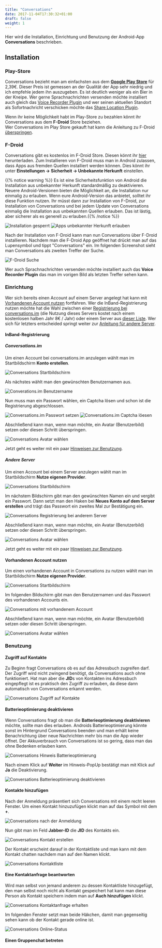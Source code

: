 ```yaml
---
title: "Conversations"
date: 2017-11-04T17:30:32+01:00
draft: false
weight: 1
---
```


Hier wird die Installation, Einrichtung und Benutzung der Android-App
**Conversations** beschrieben.

## Installation

### Play-Store

Conversations bezieht man am einfachsten aus dem **[Google Play Store][10]** 
für 2,39€. Dieser Preis ist gemessen an der Qualität der App sehr niedrig
und ich empfehle jedem ihn auszugeben. Es ist deutlich weniger als ein
Bier in der Kneipe. Wer gerne Sprachnachrichten versenden möchte installiert
auch gleich das [Voice Recorder Plugin][20] und wer seinen aktuellen 
Standort als Sofortnachricht verschicken möchte das [Share Location Plugin][30].

Wenn ihr keine Möglichkeit habt im Play-Store zu bezahlen könnt ihr 
Conversations aus dem **F-Droid** Store beziehen.  
Wer Conversations im Play Store gekauft hat kann die Anleitung zu F-Droid
[überspringen][40].

### F-Droid

Conversations gibt es kostenlos im F-Droid Store. Diesen könnt ihr [hier][50]
herunterladen. Zum Installieren von F-Droid muss man in Android zulassen,
dass Apps aus fremden Quellen installiert werden können.
Dies könnt ihr unter **Einstellungen → Sicherheit → Unbekannte Herkunft**
einstellen.

{{% notice warning %}}
Es ist eine Sicherheitsfunktion von
Android die Installation aus unbekannter Herkunft standardmäßig zu
deaktivieren. Neuere Android-Versionen bieten die Möglichkeit an, die
Installation nur einmalig zu erlauben. Wenn eure Android-Version das
anbietet, solltet ihr diese Funktion nutzen. Ihr müsst dann zur Installation
von F-Droid, zur Installation von Conversations und bei jedem Update von
Conversations einmalig die Installation aus unbekannten Quellen erlauben.
Das ist lästig, aber sicherer als es generell zu erlauben.{{% /notice %}}

![Installation gesperrt](/images/conversations/installation_gesperrt.png?height=400px)
![Apps unbekannter Herkunft erlauben](/images/conversations/unbekannte_herkunft.png?height=400px)

Nach der Installation von F-Droid kann man nun Conversations über F-Droid
installieren. Nachdem man die F-Droid App geöffnet hat drückt man auf das
Lupensymbol und tippt "Conversations" ein. Im folgenden Screenshot sieht 
man Conversations als zweiten Treffer der Suche.

![F-Droid Suche](/images/conversations/fdroid_suche.jpg?height=400px)

Wer auch Sprachnachrichten versenden möchte installiert auch das **Voice
Recorder Plugin** das man im vorigen Bild als letzten Treffer sehen kann.

### Einrichtung

Wer sich bereits einen Account auf einem Server angelegt hat kann mit
[Vorhandenen Account nutzen][60] fortfahren. Wer die InBand-Registrierung
nutzen möchte hat die Wahl zwischen einer [Registrierung bei conversations.im][70]
(die Nutzung dieses Servers kostet nach einem kostenlosen halben Jahr 8€ /
Jahr) oder einem Server aus [dieser Liste][80]. Wer sich für letzters
entscheided springt weiter zur [Anleitung für andere Server][90].

#### InBand-Registrierung

##### Conversations.im

Um einen Account bei conversations.im anzulegen wählt man im Startbildschirm
**Konto erstellen**.

![Conversations Startbildschirm](/images/conversations/conversations_start.png?height=400px)

Als nächstes wählt man den gewünschten Benutzernamen aus.

![Converations.im Benutzername](/images/conversations/conversations_im_nutzername.png?height=400px)

Nun muss man ein Passwort wählen, ein Captcha lösen und schon ist die Registrierung abgeschlossen.

![Conversations.im Passwort setzen](/images/conversations/passwort_setzen.png?height=400px)
![Conversations.im Captcha löesen](/images/conversations/captcha.png?height=400px)

Abschließend kann man, wenn man möchte, ein Avatar (Benutzerbild) setzen oder 
diesen Schritt überspringen.

![Conversations Avatar wählen](/images/conversations/avatar.png?height=400px)

Jetzt geht es weiter mit ein paar [Hinweisen zur Benutzung][100].

##### Andere Server

Um einen Account bei einem Server anzulegen wählt man im Startbildschirm
**Nutze eigenen Provider**.

![Conversations Startbildschirm](/images/conversations/conversations_start.png?height=400px)

Im nächstem Bildschirm gibt man den gewünschten Namen ein und vergibt
ein Passwort. Dann setzt man den Haken bei **Neues Konto auf dem 
Server erstellen** und trägt das Passwort ein zweites Mal zur
Bestätigung ein.

![Conversations Registrierung bei anderem Server](/images/conversations/account_erstellen.jpg?height=400px)

Abschließend kann man, wenn man möchte, ein Avatar (Benutzerbild) setzen oder
diesen Schritt überspringen.

![Conversations Avatar wählen](/images/conversations/avatar3.jpg?height=400px)

Jetzt geht es weiter mit ein paar [Hinweisen zur Benutzung][100].

#### Vorhandenen Account nutzen

Um einen vorhandenen Account in Conversations zu nutzen wählt man im 
Startbildschirm **Nutze eigenen Provider**.

![Conversations Startbildschirm](/images/conversations/conversations_start.png?height=400px)

Im folgenden Bildschirm gibt man den Benutzernamen und das Passwort
des vorhandenen Accounts ein.

![Conversations mit vorhandenem Account](/images/conversations/vorhandener_provider.jpg?height=400px)

Abschließend kann man, wenn man möchte, ein Avatar (Benutzerbild) setzen oder
diesen Schritt überspringen.

![Conversations Avatar wählen](/images/conversations/avatar2.jpg?height=400px)

### Benutzung

#### Zugriff auf Kontakte

Zu Beginn fragt Conversations ob es auf das Adressbuch zugreifen darf. Der Zugriff
wird nicht zwingend benötigt, da Conversations auch ohne funktioniert. Hat man
aber die **JID**s von Kontakten ins Adressbuch eingepflegt ist es praktisch den
Zugriff zu erlauben, da diese dann automatisch von Conversations erkannt werden.

![Conversations Zugriff auf Kontakte](/images/conversations/kontaktzugriff.jpg?height=200px)

#### Batterieoptimierung deaktivieren

Wenn Conversations fragt ob man die **Batterieoptimierung deaktivieren** möchte,
sollte man dies erlauben. Androids Batterieoptimierung könnte sonst im Hintergrund
Conversations beenden und man erhält keine Benachrichtung über neue Nachrichten
mehr bis man die App wieder öffnet. Der Akkuverbrauch von Conversations ist so
gering, dass man das ohne Bedenken erlauben kann.

![Conversations Hinweis Batterieoptimierung](/images/conversations/batterie_hinweis.jpg?height=200px)

Nach einem Klick auf **Weiter** im Hinweis-PopUp bestätigt man mit Klick auf
**Ja** die Deaktivierung.

![Conversations Batterieoptimierung deaktivieren](/images/conversations/batterieoptimierung.jpg?height=200px)

#### Kontakte hinzufügen

Nach der Anmeldung präsentiert sich Conversations mit einem recht
leeren Fenster. Um einen Kontakt hinzuzufügen klickt man auf das Symbol
mit dem **+**.

![Conversations nach der Anmeldung](/images/conversations/nach_der_anmeldung.png?height=400px)

Nun gibt man im Feld **Jabber-ID** die **JID** des Kontakts ein.

![Conversations Kontakt erstellen](/images/conversations/kontakt_erstellen.png?height=400px)

Der Kontakt erscheint darauf in der Kontaktliste und man kann mit dem
Kontakt chatten nachdem man auf den Namen klickt.

![Conversations Kontaktliste](/images/conversations/kontaktliste.png?height=400px)

#### Eine Kontaktanfrage beantworten

Wird man selbst von jemand anderem zu dessen Kontaktliste hinzugefügt, 
den man selbst noch nicht als Kontakt gespeichert hat kann man diese
Person als Kontakt speichern indem man auf **Auch hinzufügen** klickt.

![Conversations Kontaktanfrage erhalten](/images/conversations/kontaktanfrage.jpg?height=400px)

Im folgenden Fenster setzt man beide Häkchen, damit man gegenseitig
sehen kann ob der Kontakt gerade online ist.

![Conversations Online-Status](/images/conversations/online_status.jpg?height=400px)

#### Einen Gruppenchat betreten


[10]:https://play.google.com/store/apps/details?id=eu.siacs.conversations
[20]:https://play.google.com/store/apps/details?id=eu.siacs.conversations.voicerecorder
[30]:https://play.google.com/store/apps/details?id=eu.siacs.conversations.sharelocation
[40]:/apps/conversations/#einrichtung
[50]:https://f-droid.org/
[60]:/apps/conversations/#vorhandenen-account-nutzen
[70]:/apps/conversations/#conversations-im
[80]:https://datenschutzhelden.org/2017/07/12/daten-sparsame-xmpp-server/
[90]:/apps/conversations/#andere-server
[100]:/apps/conversations/#benutzung

